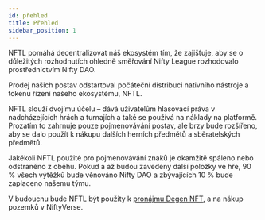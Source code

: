 ```yaml
---
id: přehled
title: Přehled
sidebar_position: 1
---
```


NFTL pomáhá decentralizovat náš ekosystém tím, že zajišťuje, aby se o důležitých rozhodnutích ohledně směřování Nifty League rozhodovalo prostřednictvím Nifty DAO.

Prodej našich postav odstartoval počáteční distribuci nativního nástroje a tokenu řízení našeho ekosystému, NFTL.

NFTL slouží dvojímu účelu – dává uživatelům hlasovací práva v nadcházejících hrách a turnajích a také se používá na náklady na platformě. Prozatím to zahrnuje pouze pojmenovávání postav, ale brzy bude rozšířeno, aby se dalo použít k nákupu dalších herních předmětů a sběratelských předmětů.

Jakékoli NFTL použité pro pojmenovávání znaků je okamžitě spáleno nebo odstraněno z oběhu. Pokud a až budou zavedeny další položky ve hře, 90 % všech výtěžků bude věnováno Nifty DAO a zbývajících 10 % bude zaplaceno našemu týmu.

V budoucnu bude NFTL být použity k [pronájmu Degen NFT](http://localhost:3000/guides/rentals/rental-overview), a na nákup pozemků v NiftyVerse.

